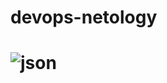 # devops-netology
# ![json](https://user-images.githubusercontent.com/77498640/139213076-b7111175-d874-42c9-b481-77337e1fb757.JPG)
